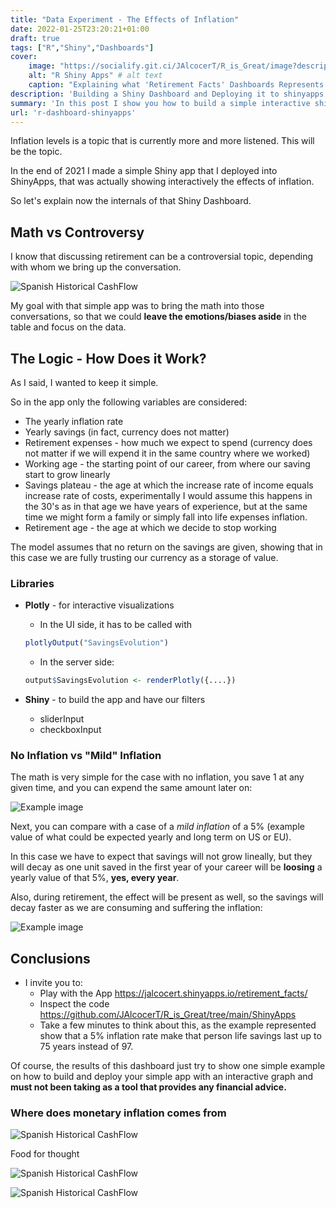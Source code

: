 ```yaml
---
title: "Data Experiment - The Effects of Inflation"
date: 2022-01-25T23:20:21+01:00
draft: true
tags: ["R","Shiny","Dashboards"]
cover:
    image: "https://socialify.git.ci/JAlcocerT/R_is_Great/image?description=1&descriptionEditable=Explaining%20the%20deployed%20Shiny%20Dashboard.&language=1&name=1&owner=1&theme=Auto" # image path/url 
    alt: "R Shiny Apps" # alt text
    caption: "Explaining what 'Retirement Facts' Dashboards Represents." 
description: 'Building a Shiny Dashboard and Deploying it to shinyapps.io'
summary: 'In this post I show you how to build a simple interactive shiny dashboard and how to deploy it to shinyapps using its free tier. The topic I chose to visualize is inflation and how affects a person wealth.'
url: 'r-dashboard-shinyapps'
---
```



Inflation levels is a topic that is currently more and more listened. This will be the topic.

In the end of 2021 I made a simple Shiny app that I deployed into ShinyApps, that was actually showing interactively the effects of inflation.

So let's explain now the internals of that Shiny Dashboard.

## Math vs Controversy

I know that discussing retirement can be a controversial topic, depending with whom we bring up the conversation.

![Spanish Historical CashFlow](/blog_img/outro/fry.webp)


My goal with that simple app was to bring the math into those conversations, so that we could **leave the emotions/biases aside** in the table and focus on the data.

## The Logic - How Does it Work?

As I said, I wanted to keep it simple.

So in the app only the following variables are considered:

* The yearly inflation rate
* Yearly savings (in fact, currency does not matter)
* Retirement expenses - how much we expect to spend (currency does not matter if we will expend it in the same country where we worked)
* Working age - the starting point of our career, from where our saving start to grow linearly
* Savings plateau - the age at which the increase rate of income equals increase rate of costs, experimentally I would assume this happens in the 30's as in that age we have years of experience, but at the same time we might form a family or simply fall into life expenses inflation.
* Retirement age - the age at which we decide to stop working

The model assumes that no return on the savings are given, showing that in this case we are fully trusting our currency as a storage of value.

### Libraries

* **Plotly** - for interactive visualizations
    * In the UI side, it has to be called with

    ```r
    plotlyOutput("SavingsEvolution")
    ```
    * In the server side:
    ```r
    output$SavingsEvolution <- renderPlotly({....})
    ```
* **Shiny** - to build the app and have our filters
    * sliderInput
    * checkboxInput

### No Inflation vs "Mild" Inflation

The math is very simple for the case with no inflation, you save 1 at any given time, and you can expend the same amount later on:

![Example image](/img/Inflation_No.JPG)


Next, you can compare with a case of a *mild inflation* of a 5% (example value of what could be expected yearly and long term on US or EU).

In this case we have to expect that savings will not grow lineally, but they will decay as one unit saved in the first year of your career will be **loosing** a yearly value of that 5%, **yes, every year**.

Also, during retirement, the effect will be present as well, so the savings will decay faster as we are consuming and suffering the inflation:

![Example image](/img/Inflation_Mild.JPG)


## Conclusions

* I invite you to:
    * Play with the App <https://jalcocert.shinyapps.io/retirement_facts/>
    * Inspect the code <https://github.com/JAlcocerT/R_is_Great/tree/main/ShinyApps>
    * Take a few minutes to think about this, as the example represented show that a 5% inflation rate make that person life savings last up to 75 years instead of 97.

Of course, the results of this dashboard just try to show one simple example on how to build and deploy your simple app with an interactive graph and **must not been taking as a tool that provides any financial advice.**

### Where does monetary inflation comes from

![Spanish Historical CashFlow](/blog_img/outro/deficit.png)

Food for thought

![Spanish Historical CashFlow](/blog_img/outro/piramideesp.gif)

![Spanish Historical CashFlow](/blog_img/outro/old-man-yells-at-cloud-yelling.gif)